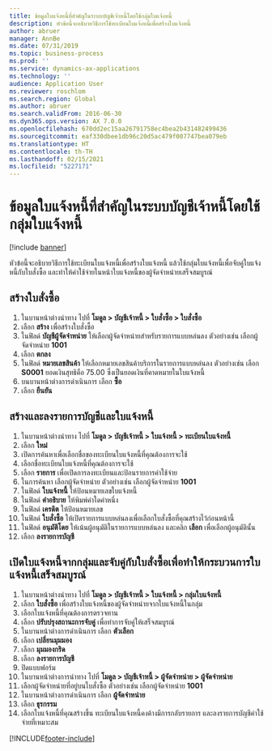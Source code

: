 ```yaml
---
title: ข้อมูลใบแจ้งหนี้ที่สำคัญในระบบบัญชีเจ้าหนี้โดยใช้กลุ่มใบแจ้งหนี้
description: หัวข้อนี้จะอธิบายวิธีการใช้ทะเบียนใบแจ้งหนี้เพื่อสร้างใบแจ้งหนี้
author: abruer
manager: AnnBe
ms.date: 07/31/2019
ms.topic: business-process
ms.prod: ''
ms.service: dynamics-ax-applications
ms.technology: ''
audience: Application User
ms.reviewer: roschlom
ms.search.region: Global
ms.author: abruer
ms.search.validFrom: 2016-06-30
ms.dyn365.ops.version: AX 7.0.0
ms.openlocfilehash: 670dd2ec15aa26791758ec4bea2b431482499436
ms.sourcegitcommit: eaf330dbee1db96c20d5ac479f007747bea079eb
ms.translationtype: HT
ms.contentlocale: th-TH
ms.lasthandoff: 02/15/2021
ms.locfileid: "5227171"
---
```

# <a name="key-invoice-data-into-the-ap-system-using-invoice-pool"></a>ข้อมูลใบแจ้งหนี้ที่สำคัญในระบบบัญชีเจ้าหนี้โดยใช้กลุ่มใบแจ้งหนี้

[!include [banner](../../includes/banner.md)]

หัวข้อนี้จะอธิบายวิธีการใช้ทะเบียนใบแจ้งหนี้เพื่อสร้างใบแจ้งหนี้ แล้วใช้กลุ่มใบแจ้งหนี้เพื่อจับคู่ใบแจ้งหนี้กับใบสั่งซื้อ และทำให้ค่าใช้จ่ายในหน้าใบแจ้งหนี้ของผู้จัดจำหน่ายเสร็จสมบูรณ์


## <a name="create-a-purchase-order"></a>สร้างใบสั่งซื้อ
1. ในบานหน้าต่างนำทาง ไปที่ **โมดูล > บัญชีเจ้าหนี้ > ใบสั่งซื้อ > ใบสั่งซื้อ**
2. เลือก **สร้าง** เพื่อสร้างใบสั่งซื้อ
3. ในฟิลด์ **บัญชีผู้จัดจำหน่าย** ให้เลือกผู้จัดจำหน่ายสำหรับรายการแบบหล่นลง ตัวอย่างเช่น เลือกผู้จัดจำหน่าย **1001**
4. เลือก **ตกลง**
5. ในฟิลด์ **หมายเลขสินค้า** ให้เลือกหมายเลขสินค้าบริการในรายการแบบหล่นลง ตัวอย่างเช่น เลือก **S0001** ยอดเงินสุทธิคือ 75.00   ซึ่งเป็นยอดเงินที่คาดหมายในใบแจ้งหนี้  
6. บนบานหน้าต่างการดำเนินการ เลือก **ซื้อ**
7. เลือก **ยืนยัน**

## <a name="create-and-post-and-invoice"></a>สร้างและลงรายการบัญชีและใบแจ้งหนี้
1. ในบานหน้าต่างนำทาง ไปที่ **โมดูล > บัญชีเจ้าหนี้ > ใบแจ้งหนี้ > ทะเบียนใบแจ้งหนี้**
2. เลือก **ใหม่**
3. เปิดการค้นหาเพื่อเลือกชื่อของทะเบียนใบแจ้งหนี้ที่คุณต้องการจะใช้
4. เลือกชื่อทะเบียนใบแจ้งหนี้ที่คุณต้องการจะใช้
5. เลือก **รายการ** เพื่อเปิดการลงทะเบียนและป้อนรายการค่าใช้จ่าย
6. ในการค้นหา เลือกผู้จัดจำหน่าย  ตัวอย่างเช่น เลือกผู้จัดจำหน่าย **1001**
7. ในฟิลด์ **ใบแจ้งหนี้** ให้ป้อนหมายเลขใบแจ้งหนี้
8. ในฟิลด์ **คำอธิบาย** ให้พิมพ์ค่าใดค่าหนึ่ง
9. ในฟิลด์ **เครดิต** ให้ป้อนหมายเลข
10. ในฟิลด์ **ใบสั่งซื้อ** ให้เปิดรายการแบบหล่นลงเพื่อเลือกใบสั่งซื้อที่คุณสร้างไว้ก่อนหน้านี้
11. ในฟิลด์ **อนุมัติโดย** ให้เน้นผู้อนุมัติในรายการแบบหล่นลง และคลิก **เลือก** เพื่อเลือกผู้อนุมัตินั้น
12. เลือก **ลงรายการบัญชี**

## <a name="open-an-invoice-from-the-pool-and-match-it-to-a-purchase-order-to-complete-the-invoice-process"></a>เปิดใบแจ้งหนี้จากกลุ่มและจับคู่กับใบสั่งซื้อเพื่อทำให้กระบวนการใบแจ้งหนี้เสร็จสมบูรณ์
1. ในบานหน้าต่างนำทาง ไปที่ **โมดูล > บัญชีเจ้าหนี้ > ใบแจ้งหนี้ > กลุ่มใบแจ้งหนี้**
2. เลือก **ใบสั่งซื้อ** เพื่อสร้างใบแจ้งหนี้ของผู้จัดจำหน่ายจากใบแจ้งหนี้ในกลุ่ม
3. เลือกใบแจ้งหนี้ที่คุณต้องการตรวจทาน
4. เลือก **ปรับปรุงสถานะการจับคู่** เพื่อทำการจับคู่ให้เสร็จสมบูรณ์
5. ในบานหน้าต่างการดำเนินการ เลือก **ตัวเลือก**
6. เลือก **เปลี่ยนมุมมอง**
7. เลือก **มุมมองกริด**
8. เลือก **ลงรายการบัญชี**
9. ปิดแบบฟอร์ม
10. ในบานหน้าต่างการนำทาง ไปที่ **โมดูล > บัญชีเจ้าหนี้ > ผู้จัดจำหน่าย > ผู้จัดจำหน่าย**
11. เลือกผู้จัดจำหน่ายที่อยู่บนใบสั่งซื้อ  ตัวอย่างเช่น เลือกผู้จัดจำหน่าย **1001**
12. ในบานหน้าต่างการดำเนินการ เลือก **ผู้จัดจำหน่าย**
13. เลือก **ธุรกรรม**
14. เลือกใบแจ้งหนี้ที่คุณสร้างขึ้น ทะเบียนใบแจ้งหนี้คงค้างมีการกลับรายการ และลงรายการบัญชีค่าใช้จ่ายที่เหมาะสม  



[!INCLUDE[footer-include](../../../includes/footer-banner.md)]